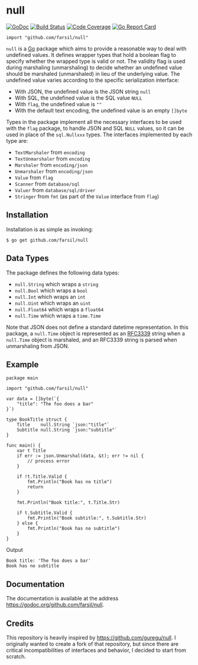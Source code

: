 # null
[![GoDoc](https://godoc.org/github.com/farsil/null?status.svg)](https://godoc.org/github.com/farsil/null)
[![Build Status](https://travis-ci.org/farsil/null.svg?branch=master)](https://travis-ci.org/farsil/null) 
[![Code Coverage](https://codecov.io/gh/farsil/null/branch/master/graph/badge.svg)](https://codecov.io/gh/farsil/null)
[![Go Report Card](https://goreportcard.com/badge/github.com/farsil/null)](https://goreportcard.com/report/github.com/farsil/null)

```
import "github.com/farsil/null"
```

`null` is a [Go](https://golang.org/) package which aims to provide a 
reasonable way to deal with undefined values. It defines wrapper types that 
hold a boolean flag to specify whether the wrapped type is valid or not. The 
validity flag is used during marshaling (unmarshaling) to decide whether an 
undefined value should be marshaled (unmarshaled) in lieu of the underlying 
value. The undefined value varies according to the specific serialization 
interface:

- With JSON, the undefined value is the JSON string `null`
- With SQL, the undefined value is the SQL value `NULL`
- With `flag`, the undefined value is `""`
- With the default text encoding, the undefined value is an empty `[]byte`

Types in the package implement all the necessary interfaces to be used with the 
`flag` package, to handle JSON and SQL `NULL` values, so it can be used in 
place of the `sql.Nullxxx` types. The interfaces implemented by each type are:

- `TextMarshaler` from `encoding`
- `TextUnmarshaler` from `encoding`
- `Marshaler` from `encoding/json`
- `Unmarshaler` from `encoding/json`
- `Value` from `flag`
- `Scanner` from `database/sql`
- `Valuer` from `database/sql/driver`
- `Stringer` from `fmt` (as part of the `Value` interface from `flag`)

## Installation
Installation is as simple as invoking:
```
$ go get github.com/farsil/null
```

## Data Types
The package defines the following data types:

- `null.String` which wraps a `string`
- `null.Bool` which wraps a `bool`
- `null.Int` which wraps an `int`
- `null.Uint` which wraps an `uint`
- `null.Float64` which wraps a `float64`
- `null.Time` which wraps a `time.Time`

Note that JSON does not define a standard datetime representation. In this 
package, a `null.Time` object is represented as an 
[RFC3339](https://tools.ietf.org/html/rfc3339) string when a `null.Time` object 
is marshaled, and an RFC3339 string is parsed when unmarshaling from JSON.

## Example
```
package main

import "github.com/farsil/null"

var data = []byte(`{
    "title": "The foo does a bar"
}`)

type BookTitle struct {
	Title    null.String `json:"title"`
	Subtitle null.String `json:"subtitle"`
}

func main() {
	var t Title
	if err := json.Unmarshal(data, &t); err != nil {
		// process error
	}

	if !t.Title.Valid {
		fmt.Println("Book has no title")
		return
	}

	fmt.Println("Book title:", t.Title.Str)

	if t.Subtitle.Valid {
		fmt.Println("Book subtitle:", t.Subtitle.Str)
	} else {
		fmt.Println("Book has no subtitle")
	}
}
```
Output
```
Book title: 'The foo does a bar'
Book has no subtitle
```

## Documentation
The documentation is available at the address 
https://godoc.org/github.com/farsil/null.

## Credits
This repository is heavily inspired by https://github.com/guregu/null. I 
originally wanted to create a fork of that repository, but since there are 
critical incompatibilities of interfaces and behavior, I decided to start from 
scratch.
